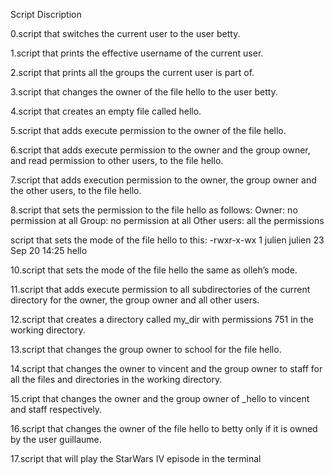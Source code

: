 Script Discription

0.script that switches the current user to the user betty.

1.script that prints the effective username of the current user.

2.script that prints all the groups the current user is part of.

3.script that changes the owner of the file hello to the user betty.

4.script that creates an empty file called hello.

5.script that adds execute permission to the owner of the file hello.

6.script that adds execute permission to the owner and the group owner, and read permission to other users, to the file hello.

7.script that adds execution permission to the owner, the group owner and the other users, to the file hello.

8.script that sets the permission to the file hello as follows: Owner: no permission at all Group: no permission at all Other users: all the permissions

script that sets the mode of the file hello to this:
-rwxr-x-wx 1 julien julien 23 Sep 20 14:25 hello

10.script that sets the mode of the file hello the same as olleh’s mode.

11.script that adds execute permission to all subdirectories of the current directory for the owner, the group owner and all other users.

12.script that creates a directory called my_dir with permissions 751 in the working directory.

13.script that changes the group owner to school for the file hello.

14.script that changes the owner to vincent and the group owner to staff for all the files and directories in the working directory.

15.cript that changes the owner and the group owner of _hello to vincent and staff respectively.

16.script that changes the owner of the file hello to betty only if it is owned by the user guillaume.

17.script that will play the StarWars IV episode in the terminal
